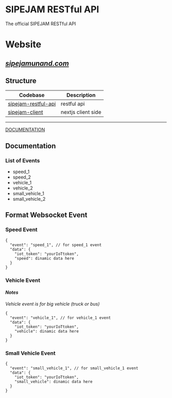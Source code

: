 # **SIPEJAM RESTful API**
The official  SIPEJAM RESTful API

# **Website**

## *[sipejamunand.com](https://sipejamunand.com)*

## **Structure**
| Codebase | Description |
| -------- | ----------- |
| [sipejam-restful-api](https://github.com/harisspace/sipejam-restful-api) | restful api |
| [sipejam-client](https://github.com/harisspace/sipejam-client) | nextjs client side |

---

[DOCUMENTATION](#documentation)

## Documentation

### List of Events

- speed_1
- speed_2
- vehicle_1
- vehicle_2
- small_vehicle_1
- small_vehicle_2

## Format Websocket Event

### **Speed Event**

```
{
  "event": "speed_1", // for speed_1 event
  "data": {
    "iot_token": "yourIoTtoken",
    "speed": dinamic data here
  }
}
```

### **Vehicle Event**
#### ***Notes***
*Vehicle event is for big vehicle (truck or bus)*

```
{
  "event": "vehicle_1", // for vehicle_1 event
  "data": {
    "iot_token": "yourIoTtoken",
    "vehicle": dinamic data here
  }
}
```

### **Small Vehicle Event**

```
{
  "event": "small_vehicle_1", // for small_vehicle_1 event
  "data": {
    "iot_token": "yourIoTtoken",
    "small_vehicle": dinamic data here
  }
}
```
